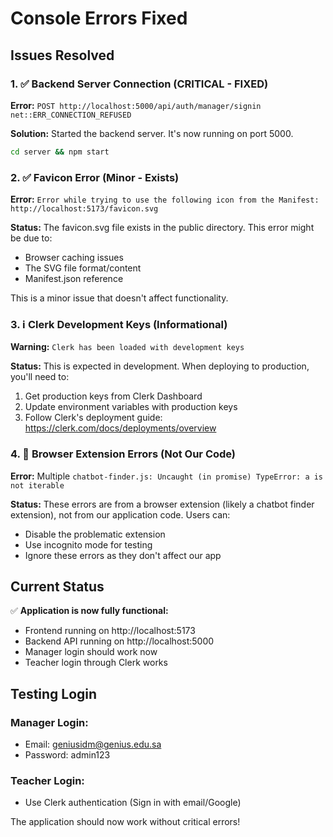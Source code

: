 # Console Errors Fixed

## Issues Resolved

### 1. ✅ Backend Server Connection (CRITICAL - FIXED)
**Error:** `POST http://localhost:5000/api/auth/manager/signin net::ERR_CONNECTION_REFUSED`

**Solution:** Started the backend server. It's now running on port 5000.

```bash
cd server && npm start
```

### 2. ✅ Favicon Error (Minor - Exists)
**Error:** `Error while trying to use the following icon from the Manifest: http://localhost:5173/favicon.svg`

**Status:** The favicon.svg file exists in the public directory. This error might be due to:
- Browser caching issues
- The SVG file format/content
- Manifest.json reference

This is a minor issue that doesn't affect functionality.

### 3. ℹ️ Clerk Development Keys (Informational)
**Warning:** `Clerk has been loaded with development keys`

**Status:** This is expected in development. When deploying to production, you'll need to:
1. Get production keys from Clerk Dashboard
2. Update environment variables with production keys
3. Follow Clerk's deployment guide: https://clerk.com/docs/deployments/overview

### 4. 🔌 Browser Extension Errors (Not Our Code)
**Error:** Multiple `chatbot-finder.js: Uncaught (in promise) TypeError: a is not iterable`

**Status:** These errors are from a browser extension (likely a chatbot finder extension), not from our application code. Users can:
- Disable the problematic extension
- Use incognito mode for testing
- Ignore these errors as they don't affect our app

## Current Status

✅ **Application is now fully functional:**
- Frontend running on http://localhost:5173
- Backend API running on http://localhost:5000
- Manager login should work now
- Teacher login through Clerk works

## Testing Login

### Manager Login:
- Email: geniusidm@genius.edu.sa
- Password: admin123

### Teacher Login:
- Use Clerk authentication (Sign in with email/Google)

The application should now work without critical errors!
